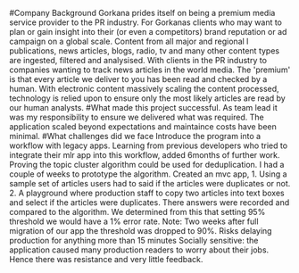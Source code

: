 #Company Background Gorkana prides itself on being a premium media service provider to the PR industry. For Gorkanas clients who may want to plan or gain insight into their (or even a competitors) brand reputation or ad campaign on a global scale. Content from all major and regional l publications, news articles, blogs, radio, tv and many other content types are ingested, filtered and analysised. With clients in the PR industry to companies wanting to track news articles in the world media. The 'premium' is that every article we deliver to you has been read and checked by a human. With electronic content massively scaling the content processed, technology is relied upon to ensure only the most likely articles are read by our human analysts. #What made this project successful. As team lead it was my responsibility to ensure we delivered what was required. The application scaled beyond expectations and maintaince costs have been minimal. #What challenges did we face Introduce the program into a workflow with legacy apps. Learning from previous developers who tried to integrate their mlr app into this workflow, added 6months of further work. Proving the topic cluster algorithm could be used for deduplication. I had a couple of weeks to prototype the algorithm. Created an mvc app, 1. Using a sample set of articles users had to said if the articles were duplicates or not. 2. A playground where production staff to copy two articles into text boxes and select if the articles were duplicates. There answers were recorded and compared to the algorithm. We determined from this that setting 95% threshold we would have a 1% error rate. Note: Two weeks after full migration of our app the threshold was dropped to 90%. Risks delaying production for anything more than 15 minutes Socially sensitive: the application caused many production readers to worry about their jobs. Hence there was resistance and very little feedback. 